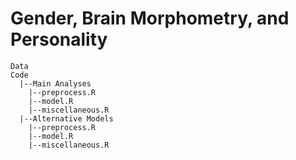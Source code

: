 # Gender, Brain Morphometry, and Personality

```
Data
Code
  |--Main Analyses
    |--preprocess.R
    |--model.R
    |--miscellaneous.R
  |--Alternative Models
    |--preprocess.R
    |--model.R
    |--miscellaneous.R
```
